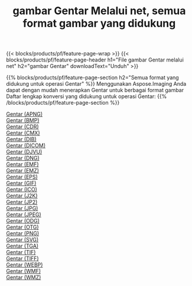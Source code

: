 ﻿---
title: gambar Gentar Melalui net, semua format gambar yang didukung 
weight: 3920
url: /id/net/dither 
lang: id
langdirlevel: 2
locales: zh-hans,ja,it,ru,de,es,fr,nl,id,lt,pl,pt,vi,tr,ko,zh-hant,ar,hi,th,sv,cs,uk,he
description: Menggunakan Aspose.Imaging Anda dapat dengan mudah Gentar gambar Via net
---

{{< blocks/products/pf/feature-page-wrap >}}
{{< blocks/products/pf/feature-page-header h1="File gambar Gentar melalui net" h2="gambar Gentar" downloadText="Unduh" >}}


{{% blocks/products/pf/feature-page-section  h2="Semua format yang didukung untuk operasi Gentar" %}}
Menggunakan Aspose.Imaging Anda dapat dengan mudah menerapkan Gentar untuk berbagai format gambar
<br/>
Daftar lengkap konversi yang didukung untuk operasi Gentar:
{{% /blocks/products/pf/feature-page-section %}}
<div class="container-fluid productfamilypage bg-gray">
    <div class="convertypes bg-gray agp-content section">
        <div class="container">
		<div class="row other-converters">
		    <div class='col-md-2 other-converter remove-lp remove-rp'><a href="/imaging/id/net/dither/apng" >Gentar (APNG)</a></div><div class='col-md-2 other-converter remove-lp remove-rp'><a href="/imaging/id/net/dither/bmp" >Gentar (BMP)</a></div><div class='col-md-2 other-converter remove-lp remove-rp'><a href="/imaging/id/net/dither/cdr" >Gentar (CDR)</a></div><div class='col-md-2 other-converter remove-lp remove-rp'><a href="/imaging/id/net/dither/cmx" >Gentar (CMX)</a></div><div class='col-md-2 other-converter remove-lp remove-rp'><a href="/imaging/id/net/dither/dib" >Gentar (DIB)</a></div><div class='col-md-2 other-converter remove-lp remove-rp'><a href="/imaging/id/net/dither/dicom" >Gentar (DICOM)</a></div><div class='col-md-2 other-converter remove-lp remove-rp'><a href="/imaging/id/net/dither/djvu" >Gentar (DJVU)</a></div><div class='col-md-2 other-converter remove-lp remove-rp'><a href="/imaging/id/net/dither/dng" >Gentar (DNG)</a></div><div class='col-md-2 other-converter remove-lp remove-rp'><a href="/imaging/id/net/dither/emf" >Gentar (EMF)</a></div><div class='col-md-2 other-converter remove-lp remove-rp'><a href="/imaging/id/net/dither/emz" >Gentar (EMZ)</a></div><div class='col-md-2 other-converter remove-lp remove-rp'><a href="/imaging/id/net/dither/eps" >Gentar (EPS)</a></div><div class='col-md-2 other-converter remove-lp remove-rp'><a href="/imaging/id/net/dither/gif" >Gentar (GIF)</a></div><div class='col-md-2 other-converter remove-lp remove-rp'><a href="/imaging/id/net/dither/ico" >Gentar (ICO)</a></div><div class='col-md-2 other-converter remove-lp remove-rp'><a href="/imaging/id/net/dither/j2k" >Gentar (J2K)</a></div><div class='col-md-2 other-converter remove-lp remove-rp'><a href="/imaging/id/net/dither/jp2" >Gentar (JP2)</a></div><div class='col-md-2 other-converter remove-lp remove-rp'><a href="/imaging/id/net/dither/jpg" >Gentar (JPG)</a></div><div class='col-md-2 other-converter remove-lp remove-rp'><a href="/imaging/id/net/dither/jpeg" >Gentar (JPEG)</a></div><div class='col-md-2 other-converter remove-lp remove-rp'><a href="/imaging/id/net/dither/odg" >Gentar (ODG)</a></div><div class='col-md-2 other-converter remove-lp remove-rp'><a href="/imaging/id/net/dither/otg" >Gentar (OTG)</a></div><div class='col-md-2 other-converter remove-lp remove-rp'><a href="/imaging/id/net/dither/png" >Gentar (PNG)</a></div><div class='col-md-2 other-converter remove-lp remove-rp'><a href="/imaging/id/net/dither/svg" >Gentar (SVG)</a></div><div class='col-md-2 other-converter remove-lp remove-rp'><a href="/imaging/id/net/dither/tga" >Gentar (TGA)</a></div><div class='col-md-2 other-converter remove-lp remove-rp'><a href="/imaging/id/net/dither/tif" >Gentar (TIF)</a></div><div class='col-md-2 other-converter remove-lp remove-rp'><a href="/imaging/id/net/dither/tiff" >Gentar (TIFF)</a></div><div class='col-md-2 other-converter remove-lp remove-rp'><a href="/imaging/id/net/dither/webp" >Gentar (WEBP)</a></div><div class='col-md-2 other-converter remove-lp remove-rp'><a href="/imaging/id/net/dither/wmf" >Gentar (WMF)</a></div><div class='col-md-2 other-converter remove-lp remove-rp'><a href="/imaging/id/net/dither/wmz" >Gentar (WMZ)</a></div>
                </div>
        </div>
    </div>
</div>
<br/>
